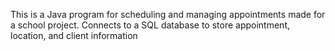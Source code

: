 This is a Java program for scheduling and managing appointments made for a school project.
Connects to a SQL database to store appointment, location, and client information
